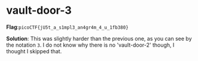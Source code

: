 # vault-door-3
__Flag__:`picoCTF{jU5t_a_s1mpl3_an4gr4m_4_u_1fb380}`

__Solution__: This was slightly harder than the previous one, as you can see by the notation `3`. I do not know why there is no 'vault-door-2' though, I thought I skipped that.
